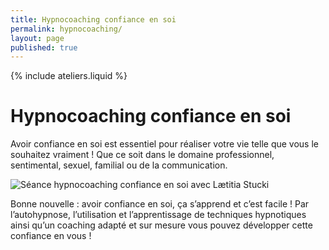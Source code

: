 ```yaml
---
title: Hypnocoaching confiance en soi
permalink: hypnocoaching/
layout: page
published: true
---
```


{% include ateliers.liquid %}

# Hypnocoaching confiance en soi

Avoir confiance en soi est essentiel pour réaliser votre vie telle que vous le souhaitez vraiment ! Que ce soit dans le domaine professionnel, sentimental, sexuel, familial ou de la communication.

![Séance hypnocoaching confiance en soi avec Lætitia Stucki](../images/laetitia-stucki-hypnose-003.jpg)

Bonne nouvelle : avoir confiance en soi, ça s’apprend et c’est facile ! Par l’autohypnose, l’utilisation et l’apprentissage de techniques hypnotiques ainsi qu’un coaching adapté et sur mesure vous pouvez développer cette confiance en vous !
